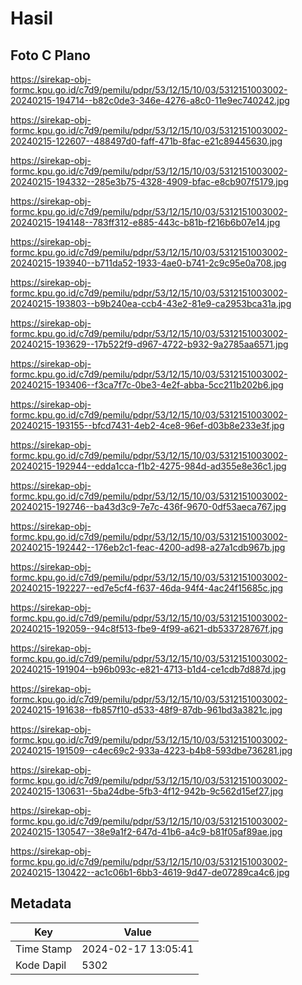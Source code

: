 # Hasil

## Foto C Plano

https://sirekap-obj-formc.kpu.go.id/c7d9/pemilu/pdpr/53/12/15/10/03/5312151003002-20240215-194714--b82c0de3-346e-4276-a8c0-11e9ec740242.jpg

https://sirekap-obj-formc.kpu.go.id/c7d9/pemilu/pdpr/53/12/15/10/03/5312151003002-20240215-122607--488497d0-faff-471b-8fac-e21c89445630.jpg

https://sirekap-obj-formc.kpu.go.id/c7d9/pemilu/pdpr/53/12/15/10/03/5312151003002-20240215-194332--285e3b75-4328-4909-bfac-e8cb907f5179.jpg

https://sirekap-obj-formc.kpu.go.id/c7d9/pemilu/pdpr/53/12/15/10/03/5312151003002-20240215-194148--783ff312-e885-443c-b81b-f216b6b07e14.jpg

https://sirekap-obj-formc.kpu.go.id/c7d9/pemilu/pdpr/53/12/15/10/03/5312151003002-20240215-193940--b711da52-1933-4ae0-b741-2c9c95e0a708.jpg

https://sirekap-obj-formc.kpu.go.id/c7d9/pemilu/pdpr/53/12/15/10/03/5312151003002-20240215-193803--b9b240ea-ccb4-43e2-81e9-ca2953bca31a.jpg

https://sirekap-obj-formc.kpu.go.id/c7d9/pemilu/pdpr/53/12/15/10/03/5312151003002-20240215-193629--17b522f9-d967-4722-b932-9a2785aa6571.jpg

https://sirekap-obj-formc.kpu.go.id/c7d9/pemilu/pdpr/53/12/15/10/03/5312151003002-20240215-193406--f3ca7f7c-0be3-4e2f-abba-5cc211b202b6.jpg

https://sirekap-obj-formc.kpu.go.id/c7d9/pemilu/pdpr/53/12/15/10/03/5312151003002-20240215-193155--bfcd7431-4eb2-4ce8-96ef-d03b8e233e3f.jpg

https://sirekap-obj-formc.kpu.go.id/c7d9/pemilu/pdpr/53/12/15/10/03/5312151003002-20240215-192944--edda1cca-f1b2-4275-984d-ad355e8e36c1.jpg

https://sirekap-obj-formc.kpu.go.id/c7d9/pemilu/pdpr/53/12/15/10/03/5312151003002-20240215-192746--ba43d3c9-7e7c-436f-9670-0df53aeca767.jpg

https://sirekap-obj-formc.kpu.go.id/c7d9/pemilu/pdpr/53/12/15/10/03/5312151003002-20240215-192442--176eb2c1-feac-4200-ad98-a27a1cdb967b.jpg

https://sirekap-obj-formc.kpu.go.id/c7d9/pemilu/pdpr/53/12/15/10/03/5312151003002-20240215-192227--ed7e5cf4-f637-46da-94f4-4ac24f15685c.jpg

https://sirekap-obj-formc.kpu.go.id/c7d9/pemilu/pdpr/53/12/15/10/03/5312151003002-20240215-192059--94c8f513-fbe9-4f99-a621-db533728767f.jpg

https://sirekap-obj-formc.kpu.go.id/c7d9/pemilu/pdpr/53/12/15/10/03/5312151003002-20240215-191904--b96b093c-e821-4713-b1d4-ce1cdb7d887d.jpg

https://sirekap-obj-formc.kpu.go.id/c7d9/pemilu/pdpr/53/12/15/10/03/5312151003002-20240215-191638--fb857f10-d533-48f9-87db-961bd3a3821c.jpg

https://sirekap-obj-formc.kpu.go.id/c7d9/pemilu/pdpr/53/12/15/10/03/5312151003002-20240215-191509--c4ec69c2-933a-4223-b4b8-593dbe736281.jpg

https://sirekap-obj-formc.kpu.go.id/c7d9/pemilu/pdpr/53/12/15/10/03/5312151003002-20240215-130631--5ba24dbe-5fb3-4f12-942b-9c562d15ef27.jpg

https://sirekap-obj-formc.kpu.go.id/c7d9/pemilu/pdpr/53/12/15/10/03/5312151003002-20240215-130547--38e9a1f2-647d-41b6-a4c9-b81f05af89ae.jpg

https://sirekap-obj-formc.kpu.go.id/c7d9/pemilu/pdpr/53/12/15/10/03/5312151003002-20240215-130422--ac1c06b1-6bb3-4619-9d47-de07289ca4c6.jpg


## Metadata

| Key        | Value               |
| ---------- | ------------------- |
| Time Stamp | 2024-02-17 13:05:41 |
| Kode Dapil | 5302                |



